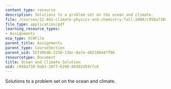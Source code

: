 ```yaml
---
content_type: resource
description: Solutions to a problem set on the ocean and climate.
file: /courses/12-842-climate-physics-and-chemistry-fall-2008/c950a7389a8120ff620866502d59cfc8_hw3_sol.pdf
file_type: application/pdf
learning_resource_types:
- Assignments
ocw_type: OCWFile
parent_title: Assignments
parent_type: CourseSection
parent_uid: 55f49bd6-2250-13bc-0a7e-d02100447f96
resourcetype: Document
title: Ocean and Climate Solution
uid: c950a738-9a81-20ff-6208-66502d59cfc8
---
```

Solutions to a problem set on the ocean and climate.

